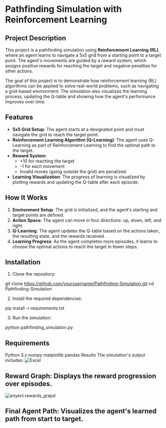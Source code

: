 # Pathfinding Simulation with Reinforcement Learning

## Project Description
This project is a pathfinding simulation using **Reinforcement Learning (RL)**, where an agent learns to navigate a 5x5 grid from a starting point to a target point. The agent's movements are guided by a reward system, which assigns positive rewards for reaching the target and negative penalties for other actions.

The goal of this project is to demonstrate how reinforcement learning (RL) algorithms can be applied to solve real-world problems, such as navigating a grid-based environment. The simulation also visualizes the learning process, updating the Q-table and showing how the agent's performance improves over time.

## Features
- **5x5 Grid Setup**: The agent starts at a designated point and must navigate the grid to reach the target point.
- **Reinforcement Learning Algorithm (Q-Learning)**: The agent uses Q-Learning as part of Reinforcement Learning to find the optimal path to the target.
- **Reward System**: 
  - +10 for reaching the target
  - -1 for each movement
  - Invalid moves (going outside the grid) are penalized.
- **Learning Visualization**: The progress of learning is visualized by plotting rewards and updating the Q-table after each episode.

## How It Works
1. **Environment Setup**: The grid is initialized, and the agent's starting and target points are defined.
2. **Action Space**: The agent can move in four directions: up, down, left, and right.
3. **Q-Learning**: The agent updates the Q-table based on the actions taken, the resulting state, and the rewards received.
4. **Learning Progress**: As the agent completes more episodes, it learns to choose the optimal actions to reach the target in fewer steps.

## Installation

1. Clone the repository:


git clone https://github.com/yourusername/Pathfinding-Simulation.git
cd Pathfinding-Simulation

2. Install the required dependencies:

pip install -r requirements.txt

3. Run the simulation:
   
python pathfinding_simulation.py

## Requirements
Python 3.x
numpy
matplotlib
pandas
Results
The simulation's output includes:
![Excel](https://github.com/user-attachments/assets/8646433c-eca7-4c9c-93a8-7031dc09b62a)

## Reward Graph: Displays the reward progression over episodes.

![enyeni rewards_grapd](https://github.com/user-attachments/assets/d76fd428-6a67-4f46-a904-6afc7ed5cd4c)

## Final Agent Path: Visualizes the agent's learned path from start to target.
